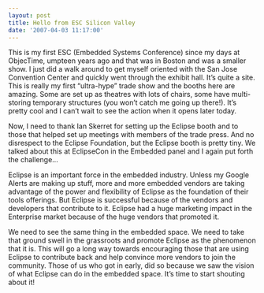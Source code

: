 ```yaml
---
layout: post
title: Hello from ESC Silicon Valley
date: '2007-04-03 11:17:00'
---
```



This is my first <span>ESC</span> (Embedded Systems Conference) since my days at <span>ObjecTime</span>, umpteen years ago and that was in Boston and was a smaller show. I just did a walk around to get myself oriented with the San Jose Convention Center and quickly went through the exhibit hall. It’s quite a site. This is really my first “ultra-hype” trade show and the booths here are amazing. Some are set up as theatres with lots of chairs, some have multi-storing temporary structures (you won’t catch me going up there!). It’s pretty cool and I can’t wait to see the action when it opens later today.

Now, I need to thank Ian <span>Skerret</span> for setting up the Eclipse booth and to those that helped set up meetings with members of the trade press. And no disrespect to the Eclipse Foundation, but the Eclipse booth is pretty tiny. We talked about this at <span>EclipseCon</span> in the Embedded panel and I again put forth the challenge…

Eclipse is an important force in the embedded industry. Unless my Google Alerts are making up stuff, more and more embedded vendors are taking advantage of the power and flexibility of Eclipse as the foundation of their tools offerings. But Eclipse is successful because of the vendors and developers that contribute to it. Eclipse had a huge marketing impact in the Enterprise market because of the huge vendors that promoted it.

We need to see the same thing in the embedded space. We need to take that ground swell in the grassroots and promote Eclipse as the phenomenon that it is. This will go a long way towards encouraging those that are using Eclipse to contribute back and help convince more vendors to join the community. Those of us who got in early, did so because we saw the vision of what Eclipse can do in the embedded space. It’s time to start shouting about it!


